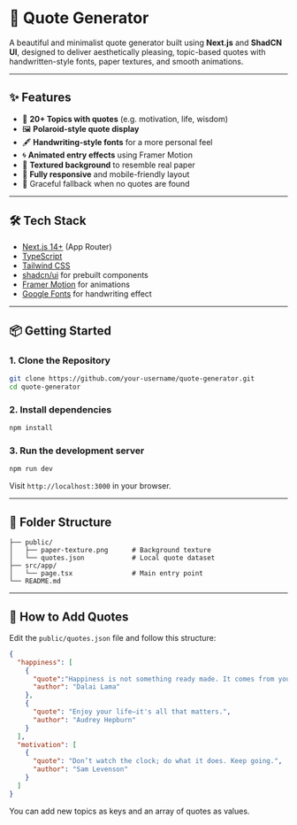 # 🌟 Quote Generator

A beautiful and minimalist quote generator built using **Next.js** and **ShadCN UI**, designed to deliver aesthetically pleasing, topic-based quotes with handwritten-style fonts, paper textures, and smooth animations.

---

## ✨ Features

- 🧠 **20+ Topics with quotes** (e.g. motivation, life, wisdom)
- 🖼️ **Polaroid-style quote display**
- 🖋️ **Handwriting-style fonts** for a more personal feel
- 🌀 **Animated entry effects** using Framer Motion
- 🌈 **Textured background** to resemble real paper
- 📱 **Fully responsive** and mobile-friendly layout
- 🚫 Graceful fallback when no quotes are found

---

## 🛠 Tech Stack

- [Next.js 14+](https://nextjs.org/) (App Router)
- [TypeScript](https://www.typescriptlang.org/)
- [Tailwind CSS](https://tailwindcss.com/)
- [shadcn/ui](https://ui.shadcn.dev/) for prebuilt components
- [Framer Motion](https://www.framer.com/motion/) for animations
- [Google Fonts](https://fonts.google.com/) for handwriting effect

---

## 📦 Getting Started

### 1. Clone the Repository

```bash
git clone https://github.com/your-username/quote-generator.git
cd quote-generator
```

### 2. Install dependencies

```bash
npm install
```

### 3. Run the development server

```bash
npm run dev
```

Visit `http://localhost:3000` in your browser.

---

## 🧾 Folder Structure

```
├── public/
│   ├── paper-texture.png      # Background texture
│   └── quotes.json            # Local quote dataset
├── src/app/
│   └── page.tsx               # Main entry point
└── README.md
```

---

## 📄 How to Add Quotes

Edit the `public/quotes.json` file and follow this structure:

```json
{
  "happiness": [
    {
      "quote":"Happiness is not something ready made. It comes from your own actions.",
      "author": "Dalai Lama"
    },
    {
      "quote": "Enjoy your life—it's all that matters.",
      "author": "Audrey Hepburn"
    }
  ],
  "motivation": [
    {
      "quote": "Don’t watch the clock; do what it does. Keep going.",
      "author": "Sam Levenson"
    }
  ]
}
```

You can add new topics as keys and an array of quotes as values.

